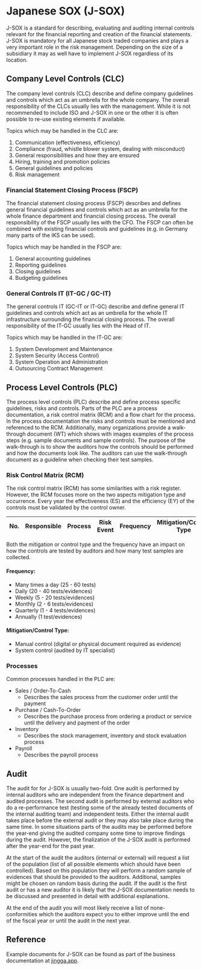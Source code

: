 # Japanese SOX (J-SOX)

J-SOX is a standard for describing, evaluating and auditing internal controls relevant for the financial reporting and creation of the financial statements. J-SOX is mandatory for all Japanese stock traded companies and plays a very important role in the risk management. Depending on the size of a subsidiary it may as well have to implement J-SOX regardless of its location.

## Company Level Controls (CLC)

The company level controls (CLC) describe and define company guidelines and controls which act as an umbrella for the whole company. The overall responsibility of the CLCs usually lies with the management. While it is not recommended to include ISO and J-SOX in one or the other it is often possible to re-use existing elements if available.

Topics which may be handled in the CLC are:

1. Communication (effectiveness, efficiency)
2. Compliance (fraud, whistle blower system, dealing with misconduct)
3. General responsibilities and how they are ensured
4. Hiring, training and promotion policies
5. General guidelines and policies
6. Risk management

### Financial Statement Closing Process (FSCP)

The financial statement closing process (FSCP) describes and defines general financial guidelines and controls which act as an umbrella for the whole finance department and financial closing process. The overall responsibility of the FSCP usually lies with the CFO. The FSCP can often be combined with existing financial controls and guidelines (e.g. in Germany many parts of the IKS can be used).

Topics which may be handled in the FSCP are:

1. General accounting guidelines
1. Reporting guidelines
1. Closing guidelines
1. Budgeting guidelines

### General Controls IT (IT-GC / GC-IT)

The general controls IT (GC-IT or IT-GC) describe and define general IT guidelines and controls which act as an umbrella for the whole IT infrastructure surrounding the financial closing process. The overall responsibility of the IT-GC usually lies with the Head of IT.

Topics which may be handled in the IT-GC are:

1. System Development and Maintenance
2. System Security (Access Control)
3. System Operation and Administration
4. Outsourcing Contract Management

## Process Level Controls (PLC)

The process level controls (PLC) describe and define process specific guidelines, risks and controls. Parts of the PLC are a process documentation, a risk control matrix (RCM) and a flow chart for the process. In the process documentation the risks and controls must be mentioned and referenced to the RCM. Additionally, many organizations provide a walk-through document (WT) which shows with images examples of the process steps (e.g. sample documents and sample controls). The purpose of the walk-through is to show the auditors how the controls should be performed and how the documents look like. The auditors can use the walk-through document as a guideline when checking their test samples.

### Risk Control Matrix (RCM)

The risk control matrix (RCM) has some similarities with a risk register. However, the RCM focuses more on the two aspects mitigation type and occurrence. Every year the effectiveness (ES) and the efficiency (EY) of the controls must be validated by the control owner.

| No.  | Responsible | Process | Risk Event | Frequency | Mitigation/Control Type | ES   | EY   | Evidences |
| ---- | ----------- | ------- | ---------- | --------- | ----------------------- | ---- | ---- | --------- |

Both the mitigation or control type and the frequency have an impact on how the controls are tested by auditors and how many test samples are collected. 

#### Frequency:

* Many times a day (25 - 60 tests)
* Daily (20 - 40 tests/evidences)
* Weekly (5 - 20 tests/evidences)
* Monthly (2 - 6 tests/evidences)
* Quarterly (1 - 4 tests/evidences)
* Annually (1 test/evidences)

#### Mitigation/Control Type:

* Manual control (digital or physical document required as evidence)
* System control (audited by IT specialist)

### Processes

Common processes handled in the PLC are:

* Sales / Order-To-Cash
  * Describes the sales process from the customer order until the payment
* Purchase / Cash-To-Order
  * Describes the purchase process from ordering a product or service until the delivery and payment of the order
* Inventory
  * Describes the stock management, inventory and stock evaluation process
* Payroll
  * Describes the payroll process

## Audit

The audit for for J-SOX is usually two-fold. One audit is performed by internal auditors who are independent from the finance department and audited processes. The second audit is performed by external auditors who do a re-performance test (testing some of the already tested documents of the internal auditing team) and independent tests. Either the internal audit takes place before the external audit or they may also take place during the same time. In some situations parts of the audits may be performed before the year-end giving the audited company some time to improve findings during the audit. However, the finalization of the J-SOX audit is performed after the year-end for the past year.

At the start of the audit the auditors (internal or external) will request a list of the population (list of all possible elements which should have been controlled). Based on this population they will perform a random sample of evidences that should be provided to the auditors. Additional, samples might be chosen on random basis during the audit. If the audit is the first audit or has a new auditor it is likely that the J-SOX documentation needs to be discussed and presented in detail with additional explanations.

At the end of the audit you will most likely receive a list of none-conformities which the auditors expect you to either improve until the end of the fiscal year or until the audit in the next year.

## Reference

Example documents for J-SOX can be found as part of the business documentation at [jingga.app](https://jingga.app/en/solution/item/finished/20220101_Business_Documentation).
